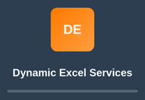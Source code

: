 <!DOCTYPE html>
<html lang="{{ shop.locale }}">
<head>
  <meta charset="utf-8">
  <meta http-equiv="X-UA-Compatible" content="IE=edge">
  <meta name="viewport" content="width=device-width,initial-scale=1">
  
  <!-- Shopify Required Tags -->
  {{ content_for_header }}
  
  <title>Dynamic Excel - Professional Services</title>
  
  <!-- Font Awesome -->
  <link rel="stylesheet" href="https://cdnjs.cloudflare.com/ajax/libs/font-awesome/6.4.0/css/all.min.css">
  
  <style>
    /* ===== GLOBAL STYLES ===== */
    * {
        margin: 0;
        padding: 0;
        box-sizing: border-box;
        font-family: 'Arial', sans-serif;
    }

    :root {
        --primary: #2c3e50;
        --secondary: #ff7b00;
        --accent: #ff9e40;
        --light: #fef5ec;
        --dark: #2c3e50;
        --text: #333333;
        --text-light: #7f8c8d;
        --white: #ffffff;
        --success: #28a745;
    }

    body {
        background-color: var(--light);
        color: var(--text);
        line-height: 1.6;
        font-size: 16px;
        overflow-x: hidden;
    }

    .container {
        width: 90%;
        max-width: 1200px;
        margin: 0 auto;
        padding: 0 15px;
    }

    /* ===== LOADING ANIMATION ===== */
    .loading-overlay {
        position: fixed;
        top: 0;
        left: 0;
        width: 100%;
        height: 100%;
        background-color: var(--primary);
        display: flex;
        justify-content: center;
        align-items: center;
        z-index: 9999;
        transition: opacity 0.5s ease, visibility 0.5s ease;
    }

    .loading-overlay.hidden {
        opacity: 0;
        visibility: hidden;
    }

    .loading-content {
        text-align: center;
        color: var(--white);
    }

    .loading-logo {
        width: 100px;
        height: 100px;
        background: linear-gradient(135deg, var(--secondary), var(--accent));
        border-radius: 15px;
        display: flex;
        align-items: center;
        justify-content: center;
        color: var(--white);
        font-weight: bold;
        font-size: 30px;
        margin: 0 auto 30px;
        animation: pulse 2s infinite;
    }

    .loading-text {
        font-size: 24px;
        margin-bottom: 20px;
        font-weight: 600;
    }

    .loading-bar {
        width: 300px;
        height: 6px;
        background-color: rgba(255, 255, 255, 0.2);
        border-radius: 3px;
        margin: 0 auto;
        overflow: hidden;
    }

    .loading-progress {
        height: 100%;
        width: 0%;
        background-color: var(--secondary);
        border-radius: 3px;
        transition: width 0.3s ease;
    }

    .loading-services {
        margin-top: 30px;
        display: flex;
        flex-wrap: wrap;
        justify-content: center;
        gap: 15px;
        max-width: 600px;
    }

    .service-tag {
        background-color: rgba(255, 255, 255, 0.1);
        padding: 8px 15px;
        border-radius: 20px;
        font-size: 14px;
        opacity: 0;
        transform: translateY(20px);
        transition: all 0.5s ease;
    }

    /* ===== ANIMATIONS ===== */
    @keyframes fadeInUp {
        from {
            opacity: 0;
            transform: translateY(50px);
        }
        to {
            opacity: 1;
            transform: translateY(0);
        }
    }

    @keyframes fadeInLeft {
        from {
            opacity: 0;
            transform: translateX(-50px);
        }
        to {
            opacity: 1;
            transform: translateX(0);
        }
    }

    @keyframes fadeInRight {
        from {
            opacity: 0;
            transform: translateX(50px);
        }
        to {
            opacity: 1;
            transform: translateX(0);
        }
    }

    @keyframes pulse {
        0% { transform: scale(1); }
        50% { transform: scale(1.05); }
        100% { transform: scale(1); }
    }

    @keyframes bounceIn {
        0% {
            opacity: 0;
            transform: scale(0.3);
        }
        50% {
            opacity: 1;
            transform: scale(1.05);
        }
        70% {
            transform: scale(0.9);
        }
        100% {
            opacity: 1;
            transform: scale(1);
        }
    }

    @keyframes rotate {
        from { transform: rotate(0deg); }
        to { transform: rotate(360deg); }
    }

    @keyframes float {
        0% { transform: translateY(0px); }
        50% { transform: translateY(-10px); }
        100% { transform: translateY(0px); }
    }

    .animate-fadeInUp {
        animation: fadeInUp 1s ease-out;
    }

    .animate-fadeInLeft {
        animation: fadeInLeft 1s ease-out;
    }

    .animate-fadeInRight {
        animation: fadeInRight 1s ease-out;
    }

    .animate-pulse {
        animation: pulse 2s infinite;
    }

    .animate-bounceIn {
        animation: bounceIn 1s ease-out;
    }

    .animate-rotate {
        animation: rotate 2s linear infinite;
    }

    .animate-float {
        animation: float 3s ease-in-out infinite;
    }

    .hidden {
        opacity: 0;
        transform: translateY(50px);
        transition: all 0.8s ease-out;
    }

    .visible {
        opacity: 1;
        transform: translateY(0);
    }

    /* ===== BUTTONS ===== */
    .btn {
        display: inline-block;
        background-color: var(--secondary);
        color: var(--white);
        padding: 12px 25px;
        border-radius: 5px;
        text-decoration: none;
        font-weight: 600;
        font-size: 16px;
        border: none;
        cursor: pointer;
        text-align: center;
        transition: all 0.3s ease;
    }

    .btn:hover {
        background-color: #e66a00;
        transform: translateY(-2px);
        box-shadow: 0 5px 15px rgba(0, 0, 0, 0.2);
    }

    .btn-outline {
        background: transparent;
        border: 2px solid var(--white);
        color: var(--white);
    }

    .btn-outline:hover {
        background: var(--white);
        color: var(--primary);
    }

    .btn-secondary {
        background-color: var(--primary);
    }

    .btn-secondary:hover {
        background-color: #1a252f;
    }

    /* ===== HEADER STYLES ===== */
    .dynamic-header {
        background-color: var(--white);
        box-shadow: 0 2px 10px rgba(0, 0, 0, 0.1);
        position: fixed;
        top: 0;
        left: 0;
        width: 100%;
        z-index: 1000;
        padding: 15px 0;
        animation: fadeInUp 1s ease-out;
    }

    .navbar {
        display: flex;
        justify-content: space-between;
        align-items: center;
    }

    .logo {
        display: flex;
        align-items: center;
        text-decoration: none;
    }

    .logo-img {
        width: 60px;
        height: 60px;
        background: linear-gradient(135deg, var(--secondary), var(--accent));
        border-radius: 8px;
        display: flex;
        align-items: center;
        justify-content: center;
        color: var(--white);
        font-weight: bold;
        font-size: 20px;
        margin-right: 10px;
        animation: pulse 3s infinite;
    }

    .logo-text {
        display: flex;
        flex-direction: column;
    }

    .logo-main {
        font-size: 24px;
        font-weight: 700;
        color: var(--primary);
        line-height: 1;
    }

    .logo-sub {
        font-size: 12px;
        color: var(--secondary);
        font-weight: 600;
        letter-spacing: 1px;
    }

    .nav-links {
        display: flex;
        list-style: none;
    }

    .nav-links li {
        margin-left: 25px;
    }

    .nav-links a {
        text-decoration: none;
        color: var(--primary);
        font-weight: 500;
        position: relative;
        padding: 5px 0;
        transition: color 0.3s ease;
    }

    .nav-links a::after {
        content: '';
        position: absolute;
        left: 0;
        bottom: 0;
        width: 0;
        height: 2px;
        background-color: var(--secondary);
        transition: width 0.3s ease;
    }

    .nav-links a:hover::after {
        width: 100%;
    }

    .nav-links a:hover {
        color: var(--secondary);
    }

    .mobile-menu-btn {
        display: none;
        background: none;
        border: none;
        font-size: 24px;
        color: var(--primary);
        cursor: pointer;
    }

    /* ===== HERO SECTION ===== */
    .dynamic-hero {
        background: linear-gradient(rgba(44, 62, 80, 0.8), rgba(44, 62, 80, 0.9)), url('https://images.unsplash.com/photo-1486406146926-c627a92ad1ab?ixlib=rb-1.2.1&auto=format&fit=crop&w=1350&q=80');
        background-size: cover;
        background-position: center;
        background-attachment: fixed;
        color: var(--white);
        padding: 180px 0 120px;
        text-align: center;
        position: relative;
        overflow: hidden;
    }

    .hero-content {
        max-width: 800px;
        margin: 0 auto;
        position: relative;
        z-index: 2;
    }

    .dynamic-hero h1 {
        color: var(--white);
        margin-bottom: 20px;
        font-size: 48px;
        text-shadow: 2px 2px 4px rgba(0, 0, 0, 0.3);
        animation: fadeInUp 1.5s ease-out;
    }

    .dynamic-hero p {
        color: var(--white);
        font-size: 20px;
        margin-bottom: 30px;
        opacity: 0.9;
        animation: fadeInUp 1.5s ease-out 0.3s both;
    }

    .hero-buttons {
        display: flex;
        gap: 15px;
        justify-content: center;
        flex-wrap: wrap;
        animation: fadeInUp 1.5s ease-out 0.6s both;
    }

    .floating-elements {
        position: absolute;
        top: 0;
        left: 0;
        width: 100%;
        height: 100%;
        overflow: hidden;
        z-index: 1;
    }

    .floating-element {
        position: absolute;
        background: rgba(255, 255, 255, 0.1);
        border-radius: 50%;
        animation: float 6s ease-in-out infinite;
    }

    .floating-element:nth-child(1) {
        width: 80px;
        height: 80px;
        top: 20%;
        left: 10%;
        animation-delay: 0s;
    }

    .floating-element:nth-child(2) {
        width: 60px;
        height: 60px;
        top: 60%;
        left: 80%;
        animation-delay: 2s;
    }

    .floating-element:nth-child(3) {
        width: 40px;
        height: 40px;
        top: 80%;
        left: 20%;
        animation-delay: 4s;
    }

    /* ===== SERVICES SECTION ===== */
    .dynamic-services {
        background-color: var(--light);
        padding: 100px 0;
    }

    .section-title {
        text-align: center;
        margin-bottom: 70px;
    }

    .section-title h2 {
        position: relative;
        display: inline-block;
        margin-bottom: 15px;
        font-size: 36px;
        color: var(--primary);
    }

    .section-title h2::after {
        content: '';
        position: absolute;
        left: 50%;
        bottom: -10px;
        transform: translateX(-50%);
        width: 80px;
        height: 3px;
        background-color: var(--secondary);
    }

    .section-title p {
        color: var(--text-light);
        max-width: 600px;
        margin: 0 auto;
    }

    .services-grid {
        display: grid;
        grid-template-columns: repeat(auto-fit, minmax(350px, 1fr));
        gap: 40px;
    }

    .service-card {
        background-color: var(--white);
        border-radius: 12px;
        padding: 40px 30px;
        text-align: center;
        transition: all 0.5s ease;
        box-shadow: 0 10px 30px rgba(0, 0, 0, 0.08);
        border-top: 5px solid var(--secondary);
        position: relative;
        overflow: hidden;
        transform-style: preserve-3d;
        perspective: 1000px;
    }

    .service-card::before {
        content: '';
        position: absolute;
        top: 0;
        left: -100%;
        width: 100%;
        height: 100%;
        background: linear-gradient(90deg, transparent, rgba(255, 255, 255, 0.4), transparent);
        transition: left 0.7s;
    }

    .service-card:hover::before {
        left: 100%;
    }

    .service-card:hover {
        transform: translateY(-15px) rotateY(5deg);
        box-shadow: 0 20px 40px rgba(0, 0, 0, 0.15);
    }

    .service-icon {
        font-size: 60px;
        color: var(--secondary);
        margin-bottom: 25px;
        display: inline-block;
        transition: all 0.5s ease;
    }

    .service-card:hover .service-icon {
        transform: scale(1.2) rotate(10deg);
        color: var(--accent);
    }

    .service-card h3 {
        font-size: 24px;
        margin-bottom: 15px;
        color: var(--primary);
        transition: color 0.3s ease;
    }

    .service-card:hover h3 {
        color: var(--secondary);
    }

    .service-card p {
        color: var(--text-light);
        margin-bottom: 25px;
        line-height: 1.7;
    }

    .service-features {
        list-style: none;
        margin-bottom: 25px;
        text-align: left;
    }

    .service-features li {
        margin-bottom: 10px;
        display: flex;
        align-items: center;
        padding: 5px 0;
        transition: all 0.3s ease;
    }

    .service-features li:hover {
        transform: translateX(5px);
    }

    .service-features li i {
        color: var(--secondary);
        margin-right: 10px;
        font-size: 16px;
        transition: all 0.3s ease;
    }

    .service-features li:hover i {
        color: var(--accent);
        transform: scale(1.2);
    }

    .service-price {
        font-weight: 700;
        color: var(--secondary);
        margin-bottom: 20px;
        font-size: 22px;
        transition: all 0.3s ease;
    }

    .service-card:hover .service-price {
        transform: scale(1.1);
    }

    .service-badge {
        position: absolute;
        top: 20px;
        right: -30px;
        background: var(--secondary);
        color: white;
        padding: 5px 30px;
        font-size: 14px;
        transform: rotate(45deg);
        box-shadow: 0 2px 5px rgba(0,0,0,0.2);
    }

    /* ===== FEEDBACK SECTION ===== */
    .dynamic-feedback {
        background-color: var(--white);
        padding: 100px 0;
    }

    .feedback-slider {
        max-width: 1000px;
        margin: 0 auto;
        position: relative;
        overflow: hidden;
    }

    .feedback-track {
        display: flex;
        transition: transform 0.5s ease;
    }

    .feedback-slide {
        min-width: 100%;
        padding: 0 20px;
        box-sizing: border-box;
    }

    .feedback-card {
        background-color: var(--light);
        border-radius: 12px;
        padding: 40px 30px;
        text-align: center;
        box-shadow: 0 10px 30px rgba(0, 0, 0, 0.08);
        border-left: 5px solid var(--secondary);
        position: relative;
    }

    .customer-avatar {
        width: 80px;
        height: 80px;
        border-radius: 50%;
        margin: 0 auto 20px;
        overflow: hidden;
        border: 3px solid var(--secondary);
    }

    .customer-avatar img {
        width: 100%;
        height: 100%;
        object-fit: cover;
    }

    .customer-name {
        font-size: 20px;
        font-weight: 600;
        margin-bottom: 5px;
        color: var(--primary);
    }

    .customer-location {
        color: var(--text-light);
        margin-bottom: 20px;
        font-size: 14px;
    }

    .customer-feedback {
        font-style: italic;
        line-height: 1.7;
        margin-bottom: 20px;
        color: var(--text);
    }

    .rating {
        color: #ffc107;
        margin-bottom: 15px;
    }

    .feedback-nav {
        display: flex;
        justify-content: center;
        gap: 15px;
        margin-top: 30px;
    }

    .feedback-dot {
        width: 12px;
        height: 12px;
        border-radius: 50%;
        background-color: #ddd;
        cursor: pointer;
        transition: all 0.3s ease;
    }

    .feedback-dot.active {
        background-color: var(--secondary);
        transform: scale(1.2);
    }

    .feedback-nav-btn {
        background-color: var(--secondary);
        color: var(--white);
        border: none;
        width: 40px;
        height: 40px;
        border-radius: 50%;
        display: flex;
        align-items: center;
        justify-content: center;
        cursor: pointer;
        transition: all 0.3s ease;
        position: absolute;
        top: 50%;
        transform: translateY(-50%);
    }

    .feedback-nav-btn:hover {
        background-color: #e66a00;
    }

    .feedback-prev {
        left: 0;
    }

    .feedback-next {
        right: 0;
    }

    /* ===== BOOKING SECTION ===== */
    .dynamic-booking {
        background-color: var(--light);
        padding: 80px 0;
    }

    .booking-container {
        display: grid;
        grid-template-columns: 1fr 1fr;
        gap: 40px;
    }

    .booking-form-container, .booking-summary {
        background: var(--white);
        border-radius: 10px;
        padding: 30px;
        box-shadow: 0 5px 15px rgba(0, 0, 0, 0.05);
        border: 1px solid #eee;
    }

    .form-group {
        margin-bottom: 20px;
    }

    .form-group label {
        display: block;
        margin-bottom: 8px;
        color: var(--primary);
        font-weight: 500;
    }

    .form-group input, .form-group select, .form-group textarea {
        width: 100%;
        padding: 12px 15px;
        border: 1px solid #ddd;
        border-radius: 5px;
        font-size: 16px;
        transition: all 0.3s ease;
        font-family: inherit;
    }

    .form-group input:focus, .form-group select:focus, .form-group textarea:focus {
        outline: none;
        border-color: var(--accent);
        box-shadow: 0 0 0 3px rgba(255, 158, 64, 0.2);
    }

    .form-row {
        display: flex;
        gap: 15px;
    }

    .form-row .form-group {
        flex: 1;
    }

    .service-selection {
        background: var(--light);
        padding: 20px;
        border-radius: 8px;
        margin-bottom: 20px;
    }

    .selected-service {
        display: flex;
        justify-content: space-between;
        align-items: center;
    }

    .service-details h4 {
        margin-bottom: 5px;
    }

    .service-details p {
        color: var(--text-light);
        font-size: 14px;
    }

    .change-service {
        color: var(--secondary);
        text-decoration: none;
        font-size: 14px;
        font-weight: 500;
    }

    .urgent-request {
        display: flex;
        align-items: center;
        margin-bottom: 20px;
    }

    .urgent-request input {
        margin-right: 10px;
    }

    .summary-details {
        margin-bottom: 30px;
    }

    .summary-item {
        display: flex;
        justify-content: space-between;
        margin-bottom: 15px;
        padding-bottom: 15px;
        border-bottom: 1px solid #eee;
    }

    .summary-total {
        display: flex;
        justify-content: space-between;
        font-weight: 700;
        font-size: 18px;
        margin-top: 20px;
        padding-top: 15px;
        border-top: 2px solid #eee;
    }

    .payment-options {
        margin-top: 20px;
    }

    .payment-method {
        display: flex;
        align-items: center;
        padding: 15px;
        border: 1px solid #ddd;
        border-radius: 5px;
        margin-bottom: 10px;
        cursor: pointer;
        transition: all 0.3s ease;
    }

    .payment-method:hover {
        border-color: var(--accent);
    }

    .payment-method.selected {
        border-color: var(--secondary);
        background: rgba(255, 123, 0, 0.05);
    }

    .payment-method input {
        margin-right: 10px;
    }

    .payment-icon {
        margin-right: 10px;
        font-size: 20px;
        color: var(--primary);
    }

    /* ===== FOOTER STYLES ===== */
    .dynamic-footer {
        background-color: var(--primary);
        color: var(--white);
        padding: 80px 0 30px;
    }

    .footer-content {
        display: grid;
        grid-template-columns: repeat(auto-fit, minmax(250px, 1fr));
        gap: 40px;
        margin-bottom: 40px;
    }

    .footer-column h3 {
        font-size: 20px;
        margin-bottom: 25px;
        position: relative;
        padding-bottom: 10px;
        color: var(--white);
    }

    .footer-column h3::after {
        content: '';
        position: absolute;
        left: 0;
        bottom: 0;
        width: 40px;
        height: 2px;
        background-color: var(--secondary);
    }

    .footer-column p {
        color: #bdc3c7;
        line-height: 1.7;
    }

    .footer-column ul {
        list-style: none;
    }

    .footer-column ul li {
        margin-bottom: 12px;
    }

    .footer-column ul li a {
        color: #bdc3c7;
        text-decoration: none;
        transition: all 0.3s ease;
        display: inline-block;
    }

    .footer-column ul li a:hover {
        color: var(--secondary);
        transform: translateX(5px);
    }

    .contact-info li {
        display: flex;
        align-items: flex-start;
        margin-bottom: 20px;
    }

    .contact-info li i {
        margin-right: 15px;
        color: var(--secondary);
        font-size: 18px;
        width: 20px;
        text-align: center;
    }

    .emergency-widget {
        background: rgba(255, 123, 0, 0.1);
        padding: 25px;
        border-radius: 10px;
        text-align: center;
        margin-top: 20px;
        border: 1px solid rgba(255, 123, 0, 0.2);
        transition: all 0.3s ease;
    }

    .emergency-widget:hover {
        transform: translateY(-5px);
        box-shadow: 0 10px 20px rgba(0, 0, 0, 0.1);
    }

    .emergency-icon {
        font-size: 30px;
        margin-bottom: 15px;
        display: block;
    }

    .emergency-text {
        font-weight: 600;
        margin-bottom: 15px;
        font-size: 18px;
    }

    .copyright {
        text-align: center;
        padding-top: 30px;
        border-top: 1px solid rgba(255, 255, 255, 0.1);
        color: #bdc3c7;
        font-size: 14px;
    }

    /* ===== PROGRESS INDICATOR ===== */
    .progress-container {
        position: fixed;
        top: 0;
        left: 0;
        width: 100%;
        height: 5px;
        background: rgba(255, 255, 255, 0.1);
        z-index: 1001;
    }

    .progress-bar {
        height: 5px;
        background: var(--secondary);
        width: 0%;
        transition: width 0.3s ease;
    }

    /* ===== CHAT BOT ===== */
    .chat-bot {
        position: fixed;
        bottom: 20px;
        right: 20px;
        width: 60px;
        height: 60px;
        background: var(--secondary);
        border-radius: 50%;
        display: flex;
        align-items: center;
        justify-content: center;
        color: white;
        font-size: 24px;
        cursor: pointer;
        box-shadow: 0 5px 15px rgba(0, 0, 0, 0.2);
        z-index: 1000;
        transition: all 0.3s ease;
    }

    .chat-bot:hover {
        transform: scale(1.1);
    }

    .chat-window {
        position: fixed;
        bottom: 90px;
        right: 20px;
        width: 350px;
        height: 450px;
        background: white;
        border-radius: 10px;
        box-shadow: 0 5px 25px rgba(0, 0, 0, 0.2);
        z-index: 1000;
        display: none;
        flex-direction: column;
        overflow: hidden;
    }

    .chat-header {
        background: var(--primary);
        color: white;
        padding: 15px;
        display: flex;
        justify-content: space-between;
        align-items: center;
    }

    .chat-close {
        background: none;
        border: none;
        color: white;
        font-size: 20px;
        cursor: pointer;
    }

    .chat-messages {
        flex: 1;
        padding: 15px;
        overflow-y: auto;
        display: flex;
        flex-direction: column;
        gap: 10px;
    }

    .message {
        padding: 10px 15px;
        border-radius: 18px;
        max-width: 80%;
        font-size: 14px;
    }

    .bot-message {
        background: #f1f1f1;
        align-self: flex-start;
    }

    .user-message {
        background: var(--secondary);
        color: white;
        align-self: flex-end;
    }

    .chat-input {
        display: flex;
        padding: 10px;
        border-top: 1px solid #eee;
    }

    .chat-input input {
        flex: 1;
        padding: 10px;
        border: 1px solid #ddd;
        border-radius: 20px;
        outline: none;
    }

    .chat-input button {
        background: var(--secondary);
        color: white;
        border: none;
        border-radius: 50%;
        width: 40px;
        height: 40px;
        margin-left: 10px;
        cursor: pointer;
    }

    /* ===== BACK TO TOP BUTTON ===== */
    .back-to-top {
        position: fixed;
        bottom: 90px;
        right: 20px;
        width: 50px;
        height: 50px;
        background: var(--primary);
        color: white;
        border: none;
        border-radius: 50%;
        display: flex;
        align-items: center;
        justify-content: center;
        cursor: pointer;
        opacity: 0;
        visibility: hidden;
        transition: all 0.3s ease;
        z-index: 999;
        box-shadow: 0 2px 10px rgba(0, 0, 0, 0.2);
    }

    .back-to-top.visible {
        opacity: 1;
        visibility: visible;
    }

    .back-to-top:hover {
        background: #1a252f;
        transform: translateY(-3px);
    }

    /* ===== RESPONSIVE STYLES ===== */
    @media (max-width: 992px) {
        .hero h1 {
            font-size: 42px;
        }
        
        .services-grid {
            grid-template-columns: repeat(auto-fit, minmax(300px, 1fr));
        }
        
        .feedback-nav-btn {
            position: static;
            transform: none;
            margin-top: 20px;
        }

        .booking-container {
            grid-template-columns: 1fr;
        }
    }

    @media (max-width: 768px) {
        .navbar {
            flex-direction: column;
            gap: 15px;
        }
        
        .nav-links {
            flex-wrap: wrap;
            justify-content: center;
            gap: 10px;
        }
        
        .nav-links li {
            margin-left: 0;
        }
        
        .dynamic-hero {
            padding: 150px 0 100px;
        }
        
        .dynamic-hero h1 {
            font-size: 36px;
        }
        
        .hero-buttons {
            flex-direction: column;
            align-items: center;
        }
        
        .form-row {
            flex-direction: column;
        }
        
        .services-grid {
            grid-template-columns: 1fr;
        }
        
        .footer-content {
            grid-template-columns: 1fr;
            gap: 30px;
        }
        
        .loading-services {
            max-width: 100%;
            padding: 0 20px;
        }

        .mobile-menu-btn {
            display: block;
        }

        .nav-links {
            display: none;
            width: 100%;
            flex-direction: column;
            text-align: center;
            margin-top: 15px;
        }

        .nav-links.active {
            display: flex;
        }

        .nav-links li {
            margin: 10px 0;
        }

        .chat-window {
            width: 300px;
            height: 400px;
            right: 10px;
        }
    }

    @media (max-width: 480px) {
        .dynamic-hero h1 {
            font-size: 32px;
        }
        
        .section-title h2 {
            font-size: 28px;
        }
        
        .service-card, .booking-form-container, .booking-summary {
            padding: 30px 20px;
        }
        
        .loading-text {
            font-size: 20px;
        }
        
        .loading-bar {
            width: 250px;
        }

        .chat-window {
            width: calc(100% - 40px);
            right: 20px;
            left: 20px;
        }
    }
  </style>
</head>

<body>
  <!-- Loading Animation -->
  <div class="loading-overlay" id="loadingOverlay">
    <div class="loading-content">
      <div class="loading-logo">DE</div>
      <div class="loading-text">Dynamic Excel Services</div>
      <div class="loading-bar">
        <div class="loading-progress" id="loadingProgress"></div>
      </div>
      <div class="loading-services" id="loadingServices">
        <!-- Service tags will be added by JavaScript -->
      </div>
    </div>
  </div>

  <!-- Progress Bar -->
  <div class="progress-container">
    <div class="progress-bar" id="progressBar"></div>
  </div>

  <!-- Shopify Default Content -->
  {% section 'header' %}
  
  <main class="main-content">
    {{ content_for_layout }}
  </main>
  
  {% section 'footer' %}

  <!-- Dynamic Excel Website Code -->
  <div id="dynamic-excel-website">
    <!-- Header -->
    <header class="dynamic-header">
      <div class="container">
        <nav class="navbar">
          <a href="#" class="logo">
            <div class="logo-img">DE</div>
            <div class="logo-text">
              <div class="logo-main">DYNAMIC EXCEL</div>
              <div class="logo-sub">CONTINUOUS ENERGETIC VERSATILE</div>
            </div>
          </a>

          <button class="mobile-menu-btn" id="mobileMenuBtn">
            <i class="fas fa-bars"></i>
          </button>

          <ul class="nav-links" id="navLinks">
            <li><a href="#home">Home</a></li>
            <li><a href="#services">Services</a></li>
            <li><a href="#feedback">Feedback</a></li>
            <li><a href="#booking">Book Now</a></li>
            <li><a href="#contact">Contact</a></li>
          </ul>

          <a href="tel:03285000617" class="btn">Call Now</a>
        </nav>
      </div>
    </header>

    <!-- Hero Section -->
    <section id="home" class="dynamic-hero">
      <div class="floating-elements">
        <div class="floating-element"></div>
        <div class="floating-element"></div>
        <div class="floating-element"></div>
      </div>
      <div class="container">
        <div class="hero-content">
          <h1>Your Trusted Partner for All Services</h1>
          <p>Dynamic Excel provides professional plumbing, electrical, construction, telecommunications, WAPDA work and many other services with quality and reliability.</p>
          <div class="hero-buttons">
            <a href="#services" class="btn">Our Services</a>
            <a href="tel:03285000617" class="btn btn-outline">Call Now</a>
          </div>
        </div>
      </div>
    </section>

    <!-- Services Section -->
    <section id="services" class="dynamic-services">
      <div class="container">
        <div class="section-title hidden">
          <h2>Our Professional Services</h2>
          <p>We offer a wide range of professional services to meet all your needs</p>
        </div>

        <div class="services-grid">
          <!-- Plumbing Service -->
          <div class="service-card hidden">
            <div class="service-badge">Popular</div>
            <div class="service-icon"><i class="fas fa-faucet"></i></div>
            <h3>Plumbing Services</h3>
            <p>Professional plumbing services for residential and commercial properties with guaranteed quality and reliability.</p>
            <ul class="service-features">
              <li><i class="fas fa-check"></i> Leak detection & repair</li>
              <li><i class="fas fa-check"></i> Pipe installation & replacement</li>
              <li><i class="fas fa-check"></i> Drain cleaning & unclogging</li>
              <li><i class="fas fa-check"></i> Water heater installation</li>
              <li><i class="fas fa-check"></i> Bathroom & kitchen plumbing</li>
            </ul>
            <div class="service-price">Starting from PKR 1,500</div>
            <a href="tel:03285000617" class="btn">Book Now</a>
          </div>

          <!-- Electrical Service -->
          <div class="service-card hidden">
            <div class="service-badge">Popular</div>
            <div class="service-icon"><i class="fas fa-bolt"></i></div>
            <h3>Electrical Services</h3>
            <p>Complete electrical solutions including installation, repair, and maintenance by certified electricians.</p>
            <ul class="service-features">
              <li><i class="fas fa-check"></i> Wiring installation & upgrades</li>
              <li><i class="fas fa-check"></i> Electrical panel upgrades</li>
              <li><i class="fas fa-check"></i> Lighting installation</li>
              <li><i class="fas fa-check"></i> Electrical troubleshooting</li>
              <li><i class="fas fa-check"></i> Safety inspections</li>
            </ul>
            <div class="service-price">Starting from PKR 2,000</div>
            <a href="tel:03285000617" class="btn">Book Now</a>
          </div>

          <!-- Construction Service -->
          <div class="service-card hidden">
            <div class="service-icon"><i class="fas fa-home"></i></div>
            <h3>House Construction</h3>
            <p>End-to-end construction services from planning to execution with quality materials and skilled workforce.</p>
            <ul class="service-features">
              <li><i class="fas fa-check"></i> Architectural design</li>
              <li><i class="fas fa-check"></i> Foundation work</li>
              <li><i class="fas fa-check"></i> Structural construction</li>
              <li><i class="fas fa-check"></i> Project management</li>
              <li><i class="fas fa-check"></i> Quality assurance</li>
            </ul>
            <div class="service-price">Custom Quote</div>
            <a href="tel:03285000617" class="btn">Book Now</a>
          </div>

          <!-- Painting Service -->
          <div class="service-card hidden">
            <div class="service-icon"><i class="fas fa-paint-roller"></i></div>
            <h3>Painting Services</h3>
            <p>Interior and exterior painting services with quality materials and professional finishing.</p>
            <ul class="service-features">
              <li><i class="fas fa-check"></i> Interior painting</li>
              <li><i class="fas fa-check"></i> Exterior painting</li>
              <li><i class="fas fa-check"></i> Wallpaper installation</li>
              <li><i class="fas fa-check"></i> Surface preparation</li>
              <li><i class="fas fa-check"></i> Color consultation</li>
            </ul>
            <div class="service-price">Starting from PKR 3,000</div>
            <a href="tel:03285000617" class="btn">Book Now</a>
          </div>

          <!-- Carpentry Service -->
          <div class="service-card hidden">
            <div class="service-icon"><i class="fas fa-hammer"></i></div>
            <h3>Carpentry Services</h3>
            <p>Custom woodwork and furniture solutions for your space with precision and craftsmanship.</p>
            <ul class="service-features">
              <li><i class="fas fa-check"></i> Custom furniture</li>
              <li><i class="fas fa-check"></i> Cabinet installation</li>
              <li><i class="fas fa-check"></i> Door & window framing</li>
              <li><i class="fas fa-check"></i> Trim work</li>
              <li><i class="fas fa-check"></i> Wood repairs</li>
            </ul>
            <div class="service-price">Starting from PKR 2,500</div>
            <a href="tel:03285000617" class="btn">Book Now</a>
          </div>

          <!-- Maintenance Service -->
          <div class="service-card hidden">
            <div class="service-icon"><i class="fas fa-tools"></i></div>
            <h3>Maintenance Services</h3>
            <p>Regular maintenance services to keep your property in perfect condition all year round.</p>
            <ul class="service-features">
              <li><i class="fas fa-check"></i> Preventive maintenance</li>
              <li><i class="fas fa-check"></i> HVAC servicing</li>
              <li><i class="fas fa-check"></i> Appliance repair</li>
              <li><i class="fas fa-check"></i> Seasonal checkups</li>
              <li><i class="fas fa-check"></i> Emergency repairs</li>
            </ul>
            <div class="service-price">Starting from PKR 1,000</div>
            <a href="tel:03285000617" class="btn">Book Now</a>
          </div>

          <!-- AC Service -->
          <div class="service-card hidden">
            <div class="service-badge">New</div>
            <div class="service-icon"><i class="fas fa-wind"></i></div>
            <h3>AC Services</h3>
            <p>Professional AC installation, repair, and maintenance services for all types of air conditioners.</p>
            <ul class="service-features">
              <li><i class="fas fa-check"></i> AC installation</li>
              <li><i class="fas fa-check"></i> Gas charging & repair</li>
              <li><i class="fas fa-check"></i> Regular maintenance</li>
              <li><i class="fas fa-check"></i> Duct cleaning</li>
              <li><i class="fas fa-check"></i> Emergency repairs</li>
            </ul>
            <div class="service-price">Starting from PKR 1,500</div>
            <a href="tel:03285000617" class="btn">Book Now</a>
          </div>

          <!-- Generator Service -->
          <div class="service-card hidden">
            <div class="service-icon"><i class="fas fa-generator"></i></div>
            <h3>Generator Services</h3>
            <p>Installation, repair, and maintenance of generators for homes and businesses.</p>
            <ul class="service-features">
              <li><i class="fas fa-check"></i> Generator installation</li>
              <li><i class="fas fa-check"></i> Repair & maintenance</li>
              <li><i class="fas fa-check"></i> Load testing</li>
              <li><i class="fas fa-check"></i> Fuel system service</li>
              <li><i class="fas fa-check"></i> Emergency service</li>
            </ul>
            <div class="service-price">Starting from PKR 2,500</div>
            <a href="tel:03285000617" class="btn">Book Now</a>
          </div>

          <!-- Solar Service -->
          <div class="service-card hidden">
            <div class="service-badge">Trending</div>
            <div class="service-icon"><i class="fas fa-solar-panel"></i></div>
            <h3>Solar Services</h3>
            <p>Complete solar solutions including installation, maintenance, and repair of solar systems.</p>
            <ul class="service-features">
              <li><i class="fas fa-check"></i> Solar panel installation</li>
              <li><i class="fas fa-check"></i> Inverter installation</li>
              <li><i class="fas fa-check"></i> Battery setup</li>
              <li><i class="fas fa-check"></i> System maintenance</li>
              <li><i class="fas fa-check"></i> Repair services</li>
            </ul>
            <div class="service-price">Starting from PKR 15,000</div>
            <a href="tel:03285000617" class="btn">Book Now</a>
          </div>
        </div>
      </div>
    </section>

    <!-- Feedback Section -->
    <section id="feedback" class="dynamic-feedback">
      <div class="container">
        <div class="section-title hidden">
          <h2>Customer Feedback</h2>
          <p>See what our satisfied customers from Pakistan have to say about our services</p>
        </div>

        <div class="feedback-slider">
          <div class="feedback-track" id="feedbackTrack">
            <!-- Slide 1 -->
            <div class="feedback-slide">
              <div class="feedback-card">
                <div class="customer-avatar">
                  <img src="https://randomuser.me/api/portraits/men/32.jpg" alt="Customer">
                </div>
                <h3 class="customer-name">Ahmed Raza</h3>
                <p class="customer-location">Lahore, Pakistan</p>
                <div class="rating">
                  <i class="fas fa-star"></i>
                  <i class="fas fa-star"></i>
                  <i class="fas fa-star"></i>
                  <i class="fas fa-star"></i>
                  <i class="fas fa-star"></i>
                </div>
                <p class="customer-feedback">"Dynamic Excel fixed my plumbing issue within hours. The technician was professional and the pricing was very reasonable. Highly recommended for all plumbing work in Lahore!"</p>
              </div>
            </div>

            <!-- Slide 2 -->
            <div class="feedback-slide">
              <div class="feedback-card">
                <div class="customer-avatar">
                  <img src="https://randomuser.me/api/portraits/women/44.jpg" alt="Customer">
                </div>
                <h3 class="customer-name">Fatima Khan</h3>
                <p class="customer-location">Karachi, Pakistan</p>
                <div class="rating">
                  <i class="fas fa-star"></i>
                  <i class="fas fa-star"></i>
                  <i class="fas fa-star"></i>
                  <i class="fas fa-star"></i>
                  <i class="fas fa-star-half-alt"></i>
                </div>
                <p class="customer-feedback">"We hired Dynamic Excel for complete electrical wiring of our new house in Karachi. Their team was punctual, professional and completed the work on time. Excellent service!"</p>
              </div>
            </div>

            <!-- Slide 3 -->
            <div class="feedback-slide">
              <div class="feedback-card">
                <div class="customer-avatar">
                  <img src="https://randomuser.me/api/portraits/men/22.jpg" alt="Customer">
                </div>
                <h3 class="customer-name">Bilal Ahmed</h3>
                <p class="customer-location">Islamabad, Pakistan</p>
                <div class="rating">
                  <i class="fas fa-star"></i>
                  <i class="fas fa-star"></i>
                  <i class="fas fa-star"></i>
                  <i class="fas fa-star"></i>
                  <i class="fas fa-star"></i>
                </div>
                <p class="customer-feedback">"I needed urgent WAPDA work for my new office. Dynamic Excel handled everything from application to final connection. Saved me a lot of time and hassle. Great service!"</p>
              </div>
            </div>

            <!-- Slide 4 -->
            <div class="feedback-slide">
              <div class="feedback-card">
                <div class="customer-avatar">
                  <img src="https://randomuser.me/api/portraits/women/67.jpg" alt="Customer">
                </div>
                <h3 class="customer-name">Sana Malik</h3>
                <p class="customer-location">Rawalpindi, Pakistan</p>
                <div class="rating">
                  <i class="fas fa-star"></i>
                  <i class="fas fa-star"></i>
                  <i class="fas fa-star"></i>
                  <i class="fas fa-star"></i>
                  <i class="fas fa-star"></i>
                </div>
                <p class="customer-feedback">"The painting service by Dynamic Excel transformed my house. They were careful with furniture, used quality materials, and the finish was perfect. Will definitely hire them again!"</p>
              </div>
            </div>

            <!-- Slide 5 -->
            <div class="feedback-slide">
              <div class="feedback-card">
                <div class="customer-avatar">
                  <img src="https://randomuser.me/api/portraits/men/55.jpg" alt="Customer">
                </div>
                <h3 class="customer-name">Usman Ali</h3>
                <p class="customer-location">Faisalabad, Pakistan</p>
                <div class="rating">
                  <i class="fas fa-star"></i>
                  <i class="fas fa-star"></i>
                  <i class="fas fa-star"></i>
                  <i class="fas fa-star"></i>
                  <i class="fas fa-star-half-alt"></i>
                </div>
                <p class="customer-feedback">"Dynamic Excel installed CCTV cameras throughout my factory in Faisalabad. The installation was professional and the system works perfectly. Great value for money!"</p>
              </div>
            </div>
          </div>

          <button class="feedback-nav-btn feedback-prev" id="feedbackPrev">
            <i class="fas fa-chevron-left"></i>
          </button>
          <button class="feedback-nav-btn feedback-next" id="feedbackNext">
            <i class="fas fa-chevron-right"></i>
          </button>

          <div class="feedback-nav" id="feedbackNav">
            <!-- Dots will be added by JavaScript -->
          </div>
        </div>
      </div>
    </section>

    <!-- Booking Section -->
    <section id="booking" class="dynamic-booking">
      <div class="container">
        <div class="section-title hidden">
          <h2>Book Your Service</h2>
          <p>Fill out the form below and we'll contact you within 24 hours</p>
        </div>

        <div class="booking-container">
          <div class="booking-form-container hidden">
            <form id="booking-form">
              <div class="form-group">
                <label for="full-name">Full Name *</label>
                <input type="text" id="full-name" required>
              </div>

              <div class="form-row">
                <div class="form-group">
                  <label for="phone">Phone Number *</label>
                  <input type="tel" id="phone" required>
                </div>
                <div class="form-group">
                  <label for="service-type">Service Type</label>
                  <select id="service-type">
                    <option>Plumbing</option>
                    <option>Electrical</option>
                    <option>Construction</option>
                    <option>Painting</option>
                    <option>Carpentry</option>
                    <option>Maintenance</option>
                    <option>AC Services</option>
                    <option>Generator Services</option>
                    <option>Solar Services</option>
                    <option>Telecommunications</option>
                    <option>WAPDA Work</option>
                    <option>Other Services</option>
                  </select>
                </div>
              </div>

              <div class="form-group">
                <label for="address">Address *</label>
                <textarea id="address" required placeholder="Enter your complete address"></textarea>
              </div>

              <div class="form-group">
                <label for="description">Service Description *</label>
                <textarea id="description" required placeholder="Describe what service you need"></textarea>
              </div>

              <div class="form-row">
                <div class="form-group">
                  <label for="preferred-date">Preferred Date</label>
                  <input type="date" id="preferred-date">
                </div>
                <div class="form-group">
                  <label for="preferred-time">Preferred Time</label>
                  <select id="preferred-time">
                    <option value="">Any Time</option>
                    <option value="morning">Morning (9 AM - 12 PM)</option>
                    <option value="afternoon">Afternoon (12 PM - 5 PM)</option>
                    <option value="evening">Evening (5 PM - 8 PM)</option>
                  </select>
                </div>
              </div>

              <div class="form-group">
                <div class="urgent-request">
                  <input type="checkbox" id="urgent">
                  <label for="urgent">This is an urgent request (Additional charges may apply)</label>
                </div>
              </div>

              <button type="submit" class="btn" style="width: 100%;">Submit Booking Request</button>
            </form>
          </div>

          <div class="booking-summary hidden">
            <h3 style="margin-bottom: 20px;">Why Choose Us?</h3>
            <ul class="service-features" style="color: var(--text);">
              <li><i class="fas fa-check" style="color: var(--success);"></i> 24/7 Emergency Service</li>
              <li><i class="fas fa-check" style="color: var(--success);"></i> Licensed & Insured Professionals</li>
              <li><i class="fas fa-check" style="color: var(--success);"></i> Same Day Service Available</li>
              <li><i class="fas fa-check" style="color: var(--success);"></i> 100% Satisfaction Guaranteed</li>
              <li><i class="fas fa-check" style="color: var(--success);"></i> Free Estimates</li>
              <li><i class="fas fa-check" style="color: var(--success);"></i> Affordable Pricing</li>
            </ul>
            
            <div style="background: var(--light); padding: 20px; border-radius: 8px; margin-top: 20px;">
              <h4 style="margin-bottom: 10px;">Emergency Contact</h4>
              <p style="margin-bottom: 10px;">Available 24/7 for urgent repairs</p>
              <a href="tel:03285000617" class="btn" style="width: 100%;">📞 Call Now: 0328-5000617</a>
            </div>
          </div>
        </div>
      </div>
    </section>

    <!-- Footer -->
    <footer id="contact" class="dynamic-footer">
      <div class="container">
        <div class="footer-content">
          <div class="footer-column">
            <h3>Dynamic Excel</h3>
            <p>Your trusted partner for all service needs. Quality, reliability, and professionalism guaranteed with years of experience serving the community.</p>
            <div class="emergency-widget">
              <div class="emergency-icon">🚨</div>
              <div class="emergency-text">24/7 Emergency Services</div>
              <a href="tel:03285000617" class="btn" style="width: 100%;">Call Now: 0328-5000617</a>
            </div>
          </div>

          <div class="footer-column">
            <h3>Quick Links</h3>
            <ul>
              <li><a href="#home">Home</a></li>
              <li><a href="#services">Services</a></li>
              <li><a href="#feedback">Feedback</a></li>
              <li><a href="#booking">Book Service</a></li>
              <li><a href="#contact">Contact</a></li>
            </ul>
          </div>

          <div class="footer-column">
            <h3>Our Services</h3>
            <ul>
              <li><a href="#services">Plumbing</a></li>
              <li><a href="#services">Electrical</a></li>
              <li><a href="#services">Construction</a></li>
              <li><a href="#services">Painting</a></li>
              <li><a href="#services">AC Services</a></li>
              <li><a href="#services">Solar Services</a></li>
              <li><a href="#services">WAPDA Work</a></li>
            </ul>
          </div>

          <div class="footer-column">
            <h3>Contact Us</h3>
            <ul class="contact-info">
              <li><i class="fas fa-map-marker-alt"></i> <span>Wah Cantt, Pakistan</span></li>
              <li><i class="fas fa-phone"></i> <span>0328-5000617</span></li>
              <li><i class="fas fa-envelope"></i> <span>dynamicexcel96@gmail.com</span></li>
              <li><i class="fas fa-clock"></i> <span>24/7 Available</span></li>
            </ul>
          </div>
        </div>

        <div class="copyright">
          <p>&copy; 2023 Dynamic Excel (SMC-Pvt.) Limited. All rights reserved. | Professional Services Provider</p>
        </div>
      </div>
    </footer>
  </div>

  <!-- Chat Bot -->
  <div class="chat-bot" id="chatBot">
    <i class="fas fa-comments"></i>
  </div>

  <div class="chat-window" id="chatWindow">
    <div class="chat-header">
      <h3>Dynamic Excel Support</h3>
      <button class="chat-close" id="chatClose">
        <i class="fas fa-times"></i>
      </button>
    </div>
    <div class="chat-messages" id="chatMessages">
      <div class="message bot-message">
        Hello! How can I help you today?
      </div>
    </div>
    <div class="chat-input">
      <input type="text" id="chatInput" placeholder="Type your message...">
      <button id="chatSend">
        <i class="fas fa-paper-plane"></i>
      </button>
    </div>
  </div>

  <!-- Back to Top Button -->
  <button class="back-to-top" id="backToTop">
    <i class="fas fa-arrow-up"></i>
  </button>

  <script>
    // Loading Animation
    document.addEventListener('DOMContentLoaded', function() {
      const loadingOverlay = document.getElementById('loadingOverlay');
      const loadingProgress = document.getElementById('loadingProgress');
      const loadingServices = document.getElementById('loadingServices');
      
      // Service tags for loading animation
      const services = [
        'Plumbing Services', 'Electrical Work', 'Construction', 'Painting',
        'Carpentry', 'Maintenance', 'AC Services', 'Generator Services',
        'Solar Services', 'Telecommunications', 'WAPDA Work', 'Renovation'
      ];
      
      // Add service tags to loading screen
      services.forEach(service => {
        const tag = document.createElement('div');
        tag.className = 'service-tag';
        tag.textContent = service;
        loadingServices.appendChild(tag);
      });
      
      // Simulate loading progress
      let progress = 0;
      const interval = setInterval(() => {
        progress += Math.random() * 10;
        if (progress >= 100) {
          progress = 100;
          clearInterval(interval);
          
          // Animate service tags
          const serviceTags = document.querySelectorAll('.service-tag');
          serviceTags.forEach((tag, index) => {
            setTimeout(() => {
              tag.style.opacity = '1';
              tag.style.transform = 'translateY(0)';
            }, index * 100);
          });
          
          // Hide loading overlay after animation
          setTimeout(() => {
            loadingOverlay.classList.add('hidden');
          }, 1500);
        }
        loadingProgress.style.width = `${progress}%`;
      }, 200);
      
      // Mobile Menu Toggle
      const mobileMenuBtn = document.getElementById('mobileMenuBtn');
      const navLinks = document.getElementById('navLinks');
      
      mobileMenuBtn.addEventListener('click', () => {
        navLinks.classList.toggle('active');
      });
      
      // Close mobile menu when clicking on a link
      document.querySelectorAll('.nav-links a').forEach(link => {
        link.addEventListener('click', () => {
          navLinks.classList.remove('active');
        });
      });
      
      // Scroll Animation
      const elementsToAnimate = document.querySelectorAll('.hidden');
      
      // Progress bar
      const progressBar = document.getElementById('progressBar');
      
      // Intersection Observer for scroll animations
      const observer = new IntersectionObserver((entries) => {
        entries.forEach(entry => {
          if (entry.isIntersecting) {
            entry.target.classList.add('visible');
            
            // Add random animation delay for staggered effect
            const randomDelay = Math.random() * 0.5;
            entry.target.style.transitionDelay = `${randomDelay}s`;
          }
        });
      }, {
        threshold: 0.1,
        rootMargin: '0px 0px -50px 0px'
      });
      
      // Observe all elements
      elementsToAnimate.forEach(element => {
        observer.observe(element);
      });
      
      // Progress bar update on scroll
      window.addEventListener('scroll', () => {
        const windowHeight = window.innerHeight;
        const documentHeight = document.documentElement.scrollHeight - windowHeight;
        const scrollTop = window.pageYOffset || document.documentElement.scrollTop;
        const progress = (scrollTop / documentHeight) * 100;
        progressBar.style.width = `${progress}%`;
        
        // Show/hide back to top button
        const backToTop = document.getElementById('backToTop');
        if (scrollTop > 500) {
          backToTop.classList.add('visible');
        } else {
          backToTop.classList.remove('visible');
        }
      });
      
      // Back to top functionality
      document.getElementById('backToTop').addEventListener('click', () => {
        window.scrollTo({
          top: 0,
          behavior: 'smooth'
        });
      });
      
      // Form Submission
      document.getElementById('booking-form').addEventListener('submit', function(e) {
        e.preventDefault();
        alert('Thank you! We will contact you within 24 hours.');
        this.reset();
      });
      
      // Smooth scrolling for navigation links
      document.querySelectorAll('a[href^="#"]').forEach(anchor => {
        anchor.addEventListener('click', function (e) {
          e.preventDefault();
          const target = document.querySelector(this.getAttribute('href'));
          if (target) {
            target.scrollIntoView({
              behavior: 'smooth',
              block: 'start'
            });
          }
        });
      });
      
      // Add hover effect to service cards
      const serviceCards = document.querySelectorAll('.service-card');
      serviceCards.forEach(card => {
        card.addEventListener('mouseenter', () => {
          card.style.transform = 'translateY(-15px) rotateY(5deg)';
        });
        
        card.addEventListener('mouseleave', () => {
          card.style.transform = 'translateY(0) rotateY(0)';
        });
      });
      
      // Feedback Slider
      const feedbackTrack = document.getElementById('feedbackTrack');
      const feedbackSlides = document.querySelectorAll('.feedback-slide');
      const feedbackPrev = document.getElementById('feedbackPrev');
      const feedbackNext = document.getElementById('feedbackNext');
      const feedbackNav = document.getElementById('feedbackNav');
      
      let currentSlide = 0;
      
      // Create navigation dots
      feedbackSlides.forEach((_, index) => {
        const dot = document.createElement('div');
        dot.className = 'feedback-dot';
        if (index === 0) dot.classList.add('active');
        dot.addEventListener('click', () => {
          goToSlide(index);
        });
        feedbackNav.appendChild(dot);
      });
      
      // Function to go to specific slide
      function goToSlide(slideIndex) {
        feedbackTrack.style.transform = `translateX(-${slideIndex * 100}%)`;
        currentSlide = slideIndex;
        
        // Update active dot
        document.querySelectorAll('.feedback-dot').forEach((dot, index) => {
          if (index === slideIndex) {
            dot.classList.add('active');
          } else {
            dot.classList.remove('active');
          }
        });
      }
      
      // Next slide
      feedbackNext.addEventListener('click', () => {
        currentSlide = (currentSlide + 1) % feedbackSlides.length;
        goToSlide(currentSlide);
      });
      
      // Previous slide
      feedbackPrev.addEventListener('click', () => {
        currentSlide = (currentSlide - 1 + feedbackSlides.length) % feedbackSlides.length;
        goToSlide(currentSlide);
      });
      
      // Auto slide every 5 seconds
      setInterval(() => {
        currentSlide = (currentSlide + 1) % feedbackSlides.length;
        goToSlide(currentSlide);
      }, 5000);
      
      // Chat Bot Functionality
      const chatBot = document.getElementById('chatBot');
      const chatWindow = document.getElementById('chatWindow');
      const chatClose = document.getElementById('chatClose');
      const chatMessages = document.getElementById('chatMessages');
      const chatInput = document.getElementById('chatInput');
      const chatSend = document.getElementById('chatSend');
      
      chatBot.addEventListener('click', () => {
        chatWindow.style.display = 'flex';
      });
      
      chatClose.addEventListener('click', () => {
        chatWindow.style.display = 'none';
      });
      
      function addMessage(text, isUser = false) {
        const messageDiv = document.createElement('div');
        messageDiv.className = `message ${isUser ? 'user-message' : 'bot-message'}`;
        messageDiv.textContent = text;
        chatMessages.appendChild(messageDiv);
        chatMessages.scrollTop = chatMessages.scrollHeight;
      }
      
      function handleUserMessage() {
        const message = chatInput.value.trim();
        if (message) {
          addMessage(message, true);
          chatInput.value = '';
          
          // Simulate bot response
          setTimeout(() => {
            const responses = [
              "Thanks for your message! How can I assist you with our services?",
              "I understand. One of our representatives will contact you shortly.",
              "Would you like to book a service or get a quote?",
              "We offer a wide range of services. Which one are you interested in?",
              "I can help you schedule a service appointment. What service do you need?"
            ];
            const randomResponse = responses[Math.floor(Math.random() * responses.length)];
            addMessage(randomResponse);
          }, 1000);
        }
      }
      
      chatSend.addEventListener('click', handleUserMessage);
      
      chatInput.addEventListener('keypress', (e) => {
        if (e.key === 'Enter') {
          handleUserMessage();
        }
      });
    });
  </script>

  <!-- Shopify Required -->
  {{ content_for_body }}
</body>
</html>
